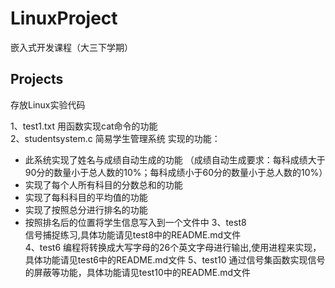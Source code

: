 # LinuxProject
嵌入式开发课程（大三下学期）

## Projects
存放Linux实验代码

1、test1.txt    用函数实现cat命令的功能    
2、studentsystem.c   简易学生管理系统 
实现的功能：
+ 此系统实现了姓名与成绩自动生成的功能
（成绩自动生成要求：每科成绩大于90分的数量小于总人数的10%；每科成绩小于60分的数量小于总人数的10%）
+ 实现了每个人所有科目的分数总和的功能
+ 实现了每科科目的平均值的功能
+ 实现了按照总分进行排名的功能
+ 按照排名后的位置将学生信息写入到一个文件中
3、test8   
信号捕捉练习,具体功能请见test8中的README.md文件   
4、test6
编程将转换成大写字母的26个英文字母进行输出,使用进程来实现，具体功能请见test6中的README.md文件
5、test10
通过信号集函数实现信号的屏蔽等功能，具体功能请见test10中的README.md文件
